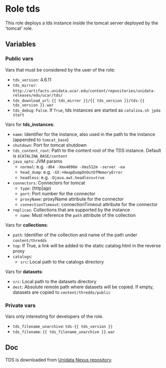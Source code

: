 # Role tds

This role deploys a tds instance inside the tomcat server deployed by the 'tomcat' role.

## Variables

### Public vars

Vars that must be considered by the user of the role:

- `tds_version`: 4.6.11
- `tds_mirror`: `http://artifacts.unidata.ucar.edu/content/repositories/unidata-releases/edu/ucar/tds/`
- `tds_download_url`: `{{ tds_mirror }}/{{ tds_version }}/tds-{{ tds_version }}.war`
- `tds_debug`: `False`. If `True`, tds instances are started as `catalina.sh jpda start`

Vars for **tds_instances**:

- `name`: Identifier for the instance, also used in the path to the instance (appended to `tomcat_base`)
- `shutdown`: Port for tomcat shutdown
- `tds_content_root`: Path to the content root of the TDS instance. Default is `$CATALINA_BASE/content`
- `java_opts`: JVM params
  - `normal`: e.g. `-d64 -Xmx4096m -Xms512m -server -ea`
  - `head_dump`: e.g. `-XX:+HeapDumpOnOutOfMemoryError`
  - `headless`: e.g. `-Djava.awt.headless=true`
- `connectors`: Connectors for tomcat
  - `type`: (http|ajp)
  - `port`: Port number for the connector
  - `proxyName`: proxyName attribute for the connector
  - `connectionTimeout`: connectionTimeout attribute for the connector
- `replicas`: Collections that are supported by the instance
  - `name`: Must reference the `path` attribute of the collection
  
Vars for **collections**:

- `path`: Identifier of the collection and name of the path under `content/thredds`
- `top`: If True, a link will be added to the static catalog.html in the reverse proxy
- `catalogs`:
  - `src`: Local path to the catalogs directory
  
Vars for **datasets**:

- `src`: Local path to the datasets directory
- `dest`: Absolute remote path where datasets will be copied. If empty, datasets are copied to `content/thredds/public`

### Private vars

Vars only interesting for developers of the role.

- `tds_filename_unarchive`: `tds-{{ tds_version }}`
- `tds_filename`: `{{ tds_filename_unarchive }}.war`

## Doc

TDS is downloaded from [Unidata Nexus repository](https://artifacts.unidata.ucar.edu/).
